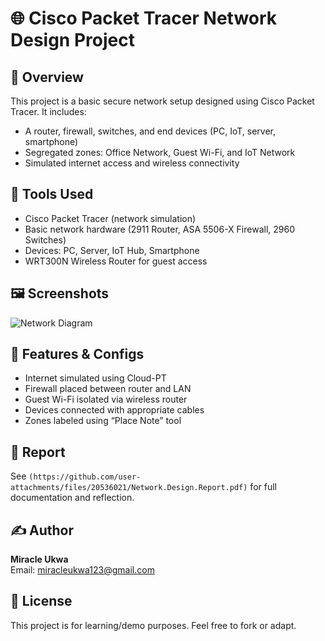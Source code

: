 # 🌐 Cisco Packet Tracer Network Design Project

## 📌 Overview

This project is a basic secure network setup designed using Cisco Packet Tracer. It includes:
- A router, firewall, switches, and end devices (PC, IoT, server, smartphone)
- Segregated zones: Office Network, Guest Wi-Fi, and IoT Network
- Simulated internet access and wireless connectivity

## 🧰 Tools Used

- Cisco Packet Tracer (network simulation)
- Basic network hardware (2911 Router, ASA 5506-X Firewall, 2960 Switches)
- Devices: PC, Server, IoT Hub, Smartphone
- WRT300N Wireless Router for guest access

## 🖼️ Screenshots

![Network Diagram](https://github.com/user-attachments/assets/f3b3a795-a696-45ff-b1de-25cf1698dd92)

## 🧪 Features & Configs

- Internet simulated using Cloud-PT
- Firewall placed between router and LAN
- Guest Wi-Fi isolated via wireless router
- Devices connected with appropriate cables
- Zones labeled using “Place Note” tool

## 📄 Report

See `(https://github.com/user-attachments/files/20536021/Network.Design.Report.pdf)` for full documentation and reflection.

## ✍️ Author

**Miracle Ukwa**  
Email: miracleukwa123@gmail.com

## 📘 License

This project is for learning/demo purposes. Feel free to fork or adapt.
